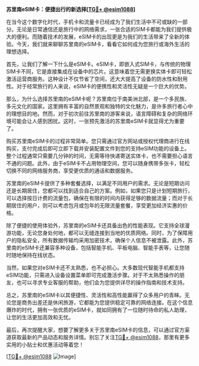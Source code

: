 **苏里南eSIM卡：便捷出行的新选择[[TG💪+ @esim1088](https://t.me/s/esim1088)]**

在当今这个数字化时代，手机卡和流量卡已经成为了我们生活中不可或缺的一部分。无论是日常通信还是旅行中的网络需求，一张合适的SIM卡都能为我们提供极大的便利。而随着技术的发展，eSIM卡的出现更是为我们的生活带来了全新的体验。今天，我们就来聊聊苏里南的eSIM卡，看看它如何成为您旅行或海外生活的理想选择。

首先，让我们了解一下什么是eSIM卡。eSIM卡，即嵌入式SIM卡，与传统的物理SIM卡不同，它是直接集成在设备中的芯片。这意味着您无需更换实体卡即可轻松激活运营商服务。这种设计不仅节省了空间，还大大提高了设备的防水性和耐用性。对于经常旅行的人来说，eSIM卡的便携性和灵活性无疑是一个巨大的优势。

那么，为什么选择苏里南的eSIM卡呢？苏里南位于南美洲北部，是一个多民族、多元文化的国家。这里拥有丰富的自然景观和独特的文化魅力，是许多旅行者心中的理想目的地。然而，对于初次前往苏里南的游客来说，语言障碍和复杂的网络环境可能会让人感到困扰。这时，一张预先激活的苏里南eSIM卡就显得尤为重要了。

购买苏里南eSIM卡的过程非常简单。您只需通过官方网站或授权代理商进行在线购买，支付完成后即可立即下载并安装配置文件到您的支持eSIM功能的设备上。整个过程通常只需要几分钟的时间，无需等待快递寄送实体卡，也不需要担心语言不通的问题。此外，由于eSIM卡不占用物理空间，您可以随身携带多张卡，轻松切换不同的网络服务商，享受更优质的通话和数据服务。

苏里南的eSIM卡提供了多种套餐选择，以满足不同用户的需求。无论是短期访问还是长期居住，您都可以找到适合自己的方案。例如，如果您只是计划短期旅行，可以选择按日计费的流量包，确保在有限的时间内获得足够的数据流量；而对于长期居住的用户，则可以考虑包月或包年的无限流量套餐，享受更加经济实惠的价格。

除了便捷的使用体验外，苏里南的eSIM卡还具备出色的性能表现。它支持全球漫游功能，无论您身处何地，都可以无缝连接到当地的优质网络。同时，为了保障用户的隐私安全，所有数据传输均采用加密技术，确保个人信息不被泄露。此外，苏里南的eSIM卡还兼容多种设备，包括智能手机、平板电脑、智能手表等，让您随时随地保持在线状态。

当然，如果您对eSIM卡还不太熟悉，也不必担心。大多数现代智能手机都支持eSIM功能，只需进入设备设置菜单即可完成激活步骤。对于不太熟悉操作的朋友，也可以寻求专业客服的帮助，他们会为您提供详尽的操作指南和技术支持。

总之，苏里南的eSIM卡以其便捷性、灵活性和高性能赢得了众多用户的青睐。无论您是商务出差还是休闲旅游，它都能为您提供稳定可靠的网络连接。在这个信息爆炸的时代，拥有一张优质的eSIM卡，就如同拥有了一位随时待命的私人助理，让您的生活更加高效和无忧。

最后，再次提醒大家，想要了解更多关于苏里南eSIM卡的信息，可以通过官方渠道获取最新的产品动态和服务详情。别忘了关注[TG💪+ @esim1088](https://t.me/s/esim1088)，那里有更多实用的小贴士和优惠活动等着您！

[[TG💪+ @esim1088](https://t.me/s/esim1088) ![Image](https://i.postimg.cc/4NQfJmqS/Snipaste-2025-05-13-00-14-12.png)]